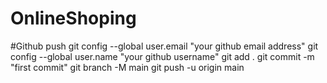 # OnlineShoping
#Github push
git config --global user.email "your github email address"
git config --global user.name "your github username"
git add .
git commit -m "first commit"
git branch -M main
git push -u origin main
